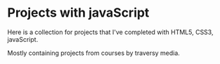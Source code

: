 # Projects with javaScript

Here is a collection for projects that I've completed with HTML5, CSS3, javaScript.

Mostly containing projects from courses by traversy media.
